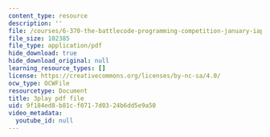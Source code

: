 ```yaml
---
content_type: resource
description: ''
file: /courses/6-370-the-battlecode-programming-competition-january-iap-2013/9f184ed8b81cf0717d0324b6dd5e9a50_pISCwkvKMZ0.pdf
file_size: 102385
file_type: application/pdf
hide_download: true
hide_download_original: null
learning_resource_types: []
license: https://creativecommons.org/licenses/by-nc-sa/4.0/
ocw_type: OCWFile
resourcetype: Document
title: 3play pdf file
uid: 9f184ed8-b81c-f071-7d03-24b6dd5e9a50
video_metadata:
  youtube_id: null
---
```


